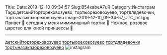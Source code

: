 Title:
Date:2019-12-10 09:34:57
Slug:B54xabeA7uR
Category:Инстаграм
Tags:детскийтортореховозуево, тортыореховозуево, тортдлядевочки, тортыназаказореховозуево
image:2019-12-10_09-34-57_UTC_tntl.jpg
Привет 👋 сегодня у меня мимимишный тортик 🤗
Нежное, розовое царство для юной принцессы 👸
_______________________
[детскийтортореховозуево]({tag}детскийтортореховозуево) [тортыореховозуево]({tag}тортыореховозуево) [тортдлядевочки]({tag}тортдлядевочки) [тортыназаказореховозуево]({tag}тортыназаказореховозуево)
![instagram]({attach}images/2019-12-10_09-34-57_UTC.jpg)

